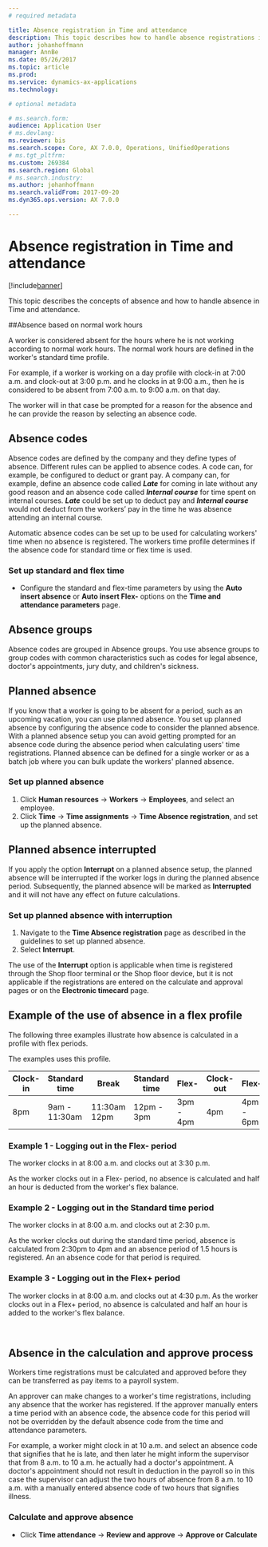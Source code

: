 ```yaml
---
# required metadata

title: Absence registration in Time and attendance
description: This topic describes how to handle absence registrations in Time and attendance.
author: johanhoffmann
manager: AnnBe
ms.date: 05/26/2017
ms.topic: article
ms.prod: 
ms.service: dynamics-ax-applications
ms.technology: 

# optional metadata

# ms.search.form:  
audience: Application User
# ms.devlang: 
ms.reviewer: bis
ms.search.scope: Core, AX 7.0.0, Operations, UnifiedOperations
# ms.tgt_pltfrm: 
ms.custom: 269384
ms.search.region: Global
# ms.search.industry: 
ms.author: johanhoffmann
ms.search.validFrom: 2017-09-20
ms.dyn365.ops.version: AX 7.0.0

---
```


# Absence registration in Time and attendance

[!include[banner](../includes/banner.md)]

This topic describes the concepts of absence and how to handle absence in Time and
attendance.

##Absence based on normal work hours

A worker is considered absent for the hours where he is not working according to normal work hours. The normal work hours are defined in the worker's standard time profile.

For example, if a worker is working on a day profile with clock-in at 7:00 a.m. and
clock-out at 3:00 p.m. and he clocks in at 9:00 a.m., then he is considered to be absent
from 7:00 a.m. to 9:00 a.m. on that day. 

The worker will in that case be prompted for a reason for the absence and he can provide the reason by selecting an absence code.

## Absence codes
Absence codes are defined by the company and they define types of absence.
Different rules can be applied to absence codes. A code can, for
example, be configured to deduct or grant pay. A company can, for example, define an absence code called ***Late*** for coming in late without any good reason and an absence code called ***Internal course*** for time spent on internal courses. ***Late*** could be set up to deduct pay and ***Internal course*** would not deduct from the workers’ pay in the time he was absence attending an internal course.

Automatic absence codes can be set up to be used for calculating workers' time when no absence is registered. The workers time profile determines if the absence code for standard time or flex time is used. 

### Set up standard and flex time 
-  Configure the standard and flex-time parameters by using the **Auto insert absence** or **Auto insert Flex-** options on the **Time and attendance parameters** page.

## Absence groups

Absence codes are grouped in Absence groups. You use absence groups to group codes with common characteristics such as codes for legal
absence, doctor's appointments, jury duty, and children's sickness.


## Planned absence
If you know that a worker is going to be absent for a period, such as an upcoming vacation, you can use planned absence. You set up planned absence by configuring the absence code to consider the planned absence. With a planned absence setup you can avoid getting prompted for an absence code during the absence period when calculating users' time registrations. Planned absence can be defined for a single worker or as a batch job where you can bulk update the workers' planned absence.

### Set up planned absence
1.	Click **Human resources** -> **Workers** -> **Employees**, and select an employee.
2.	Click **Time** -> **Time assignments** -> **Time Absence registration**, and set up the planned absence. 

## Planned absence interrupted
If you apply the option **Interrupt** on a planned absence setup, the planned absence will
be interrupted if the worker logs in during the planned absence period. Subsequently, the planned absence will be marked as **Interrupted** and it will not have any effect on future calculations. 

### Set up planned absence with interruption
1.	Navigate to the **Time Absence registration** page as described in the guidelines to set up planned absence.
2.	Select **Interrupt**.

The use of the **Interrupt** option is applicable when time is registered through the Shop floor terminal
or the Shop floor device, but it is not applicable if the registrations are entered on the
calculate and approval pages or on the **Electronic timecard** page.

## Example of the use of absence in a flex profile

The following three examples illustrate how absence is calculated in a profile
with flex periods.

The examples uses this profile.

| Clock-in | Standard time | Break        | Standard time | Flex-     | Clock-out | Flex+     |
|----------|---------------|--------------|---------------|-----------|-----------|-----------|
| 8pm      | 9am - 11:30am | 11:30am 12pm | 12pm - 3pm    | 3pm - 4pm | 4pm       | 4pm - 6pm |


### Example 1 - Logging out in the Flex- period

The worker clocks in at 8:00 a.m. and clocks out at 3:30 p.m.

As the worker clocks out in a Flex- period, no absence is calculated and half an
hour is deducted from the worker's flex balance.

### Example 2 - Logging out in the Standard time period

The worker clocks in at 8:00 a.m. and clocks out at 2:30 p.m. 

As the worker clocks out during the standard time period, absence is calculated from 2:30pm to 4pm and an absence period of 1.5 hours is registered. An an absence code for that period is required.

### Example 3 - Logging out in the Flex+ period

The worker clocks in at 8:00 a.m. and clocks out at 4:30 p.m. As the worker clocks out
in a Flex+ period, no absence is calculated and half an hour is added to the
worker's flex balance.

 
## Absence in the calculation and approve process

Workers time registrations must be calculated and approved before they can
be transferred as pay items to a payroll system. 

An approver can make changes to a worker's time registrations, including any absence that the worker has registered. If the approver manually enters a time period with an absence code, the absence code for this period will not be
overridden by the default absence code from the time and attendance parameters.

For example, a worker might clock in at 10 a.m. and select an absence code that signifies that he is late,
and then later he might inform the supervisor that from 8 a.m. to 10 a.m. he actually had a doctor's appointment. A doctor's appointment should not result in deduction in the payroll so in this case the supervisor can adjust the two hours of absence from 8 a.m. to 10 a.m. with a manually entered absence code of two hours that signifies illness.

### Calculate and approve absence 
-	Click **Time attendance** -> **Review and approve** -> **Approve or Calculate** 


 
